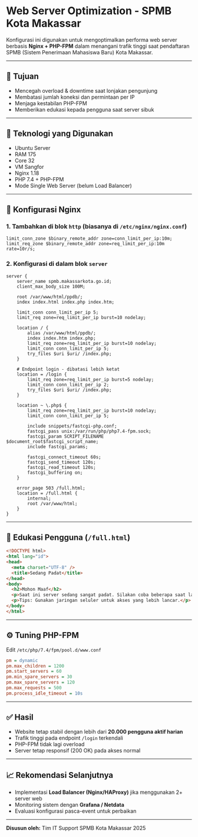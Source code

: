 # Web Server Optimization - SPMB Kota Makassar

Konfigurasi ini digunakan untuk mengoptimalkan performa web server berbasis **Nginx + PHP-FPM** dalam menangani trafik tinggi saat pendaftaran SPMB (Sistem Penerimaan Mahasiswa Baru) Kota Makassar.

---

## 📌 Tujuan

* Mencegah overload & downtime saat lonjakan pengunjung
* Membatasi jumlah koneksi dan permintaan per IP
* Menjaga kestabilan PHP-FPM
* Memberikan edukasi kepada pengguna saat server sibuk

---

## 🧰 Teknologi yang Digunakan

* Ubuntu Server
* RAM 175
* Core 32
* VM Sangfor 
* Nginx 1.18
* PHP 7.4 + PHP-FPM
* Mode Single Web Server (belum Load Balancer)

  

---

## 🔧 Konfigurasi Nginx

### 1. Tambahkan di blok `http` (biasanya di `/etc/nginx/nginx.conf`)

```nginx
limit_conn_zone $binary_remote_addr zone=conn_limit_per_ip:10m;
limit_req_zone $binary_remote_addr zone=req_limit_per_ip:10m rate=10r/s;
```

### 2. Konfigurasi di dalam blok `server`

```nginx
server {
    server_name spmb.makassarkota.go.id;
    client_max_body_size 100M;

    root /var/www/html/ppdb/;
    index index.html index.php index.htm;

    limit_conn conn_limit_per_ip 5;
    limit_req zone=req_limit_per_ip burst=10 nodelay;

    location / {
        alias /var/www/html/ppdb/;
        index index.htm index.php;
        limit_req zone=req_limit_per_ip burst=10 nodelay;
        limit_conn conn_limit_per_ip 5;
        try_files $uri $uri/ /index.php;
    }

    # Endpoint login - dibatasi lebih ketat
    location = /login {
        limit_req zone=req_limit_per_ip burst=5 nodelay;
        limit_conn conn_limit_per_ip 2;
        try_files $uri $uri/ /index.php;
    }

    location ~ \.php$ {
        limit_req zone=req_limit_per_ip burst=10 nodelay;
        limit_conn conn_limit_per_ip 5;

        include snippets/fastcgi-php.conf;
        fastcgi_pass unix:/var/run/php/php7.4-fpm.sock;
        fastcgi_param SCRIPT_FILENAME $document_root$fastcgi_script_name;
        include fastcgi_params;

        fastcgi_connect_timeout 60s;
        fastcgi_send_timeout 120s;
        fastcgi_read_timeout 120s;
        fastcgi_buffering on;
    }

    error_page 503 /full.html;
    location = /full.html {
        internal;
        root /var/www/html;
    }
}
```

---

## 🧠 Edukasi Pengguna (`/full.html`)

```html
<!DOCTYPE html>
<html lang="id">
<head>
  <meta charset="UTF-8" />
  <title>Sedang Padat</title>
</head>
<body>
  <h2>Mohon Maaf</h2>
  <p>Saat ini server sedang sangat padat. Silakan coba beberapa saat lagi.</p>
  <p>Tips: Gunakan jaringan seluler untuk akses yang lebih lancar.</p>
</body>
</html>
```

---

## ⚙️ Tuning PHP-FPM

Edit `/etc/php/7.4/fpm/pool.d/www.conf`

```ini
pm = dynamic
pm.max_children = 1200
pm.start_servers = 60
pm.min_spare_servers = 30
pm.max_spare_servers = 120
pm.max_requests = 500
pm.process_idle_timeout = 10s
```

---

## ✅ Hasil

* Website tetap stabil dengan lebih dari **20.000 pengguna aktif harian**
* Trafik tinggi pada endpoint `/login` terkendali
* PHP-FPM tidak lagi overload
* Server tetap responsif (200 OK) pada akses normal

---

## 📈 Rekomendasi Selanjutnya

* Implementasi **Load Balancer (Nginx/HAProxy)** jika menggunakan 2+ server web
* Monitoring sistem dengan **Grafana / Netdata**
* Evaluasi konfigurasi pasca-event untuk perbaikan

---

**Disusun oleh:**
Tim IT Support SPMB Kota Makassar
2025

